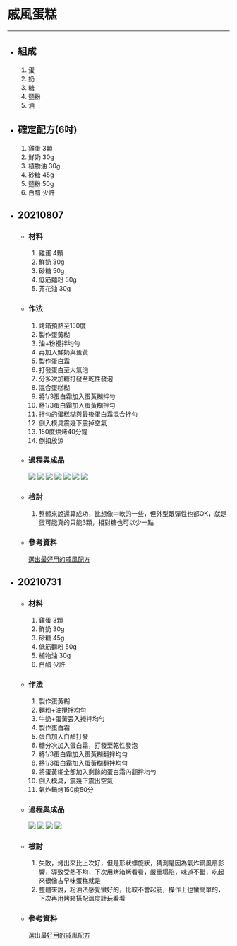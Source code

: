 # 戚風蛋糕
---
+ ## 組成
  1. 蛋
  2. 奶
  3. 糖
  4. 麵粉
  5. 油


+ ## 確定配方(6吋) 
  1. 雞蛋 3顆
  2. 鮮奶 30g
  3. 植物油 30g
  4. 砂糖 45g
  5. 麵粉 50g
  6. 白醋 少許



+ ## 20210807
  + ### 材料
    1. 雞蛋 4顆
    2. 鮮奶 30g
    3. 砂糖 50g
    4. 低筋麵粉 50g
    5. 芥花油 30g
  
  + ### 作法
    1. 烤箱預熱至150度
    2. 製作蛋黃糊
    3. 油+粉攪拌均勻
    4. 再加入鮮奶與蛋黃
    5. 製作蛋白霜
    6. 打發蛋白至大氣泡
    7. 分多次加糖打發至乾性發泡
    8. 混合蛋糕糊
    9. 將1/3蛋白霜加入蛋黃糊拌勻
    10. 將1/3蛋白霜加入蛋黃糊拌勻
    11. 拌勻的蛋糕糊與最後蛋白霜混合拌勻
    12. 倒入模具震幾下震掉空氣
    13. 150度烘烤40分鐘
    14. 倒扣放涼
  
  + ### 過程與成品
    ![](../../Image/20210807_6.jpg)
    ![](../../Image/20210807_7.jpg)
    ![](../../Image/20210807_8.jpg)
    ![](../../Image/20210807_9.jpg)
    ![](../../Image/20210807_10.jpg)
    ![](../../Image/20210807_11.jpg)
    ![](../../Image/20210807_12.jpg)
  
  + ### 檢討
    1. 整體來說還算成功，比想像中軟的一些，但外型跟彈性也都OK，就是蛋可能真的只能3顆，相對糖也可以少一點
  
  + ### 參考資料
    [選出最好用的戚風配方](https://youtu.be/1AwtFwrUtDI)


+ ## 20210731
  + ### 材料
    1. 雞蛋 3顆
    2. 鮮奶 30g
    3. 砂糖 45g
    4. 低筋麵粉 50g
    5. 植物油   30g
    6. 白醋 少許
  
  + ### 作法
    1. 製作蛋黃糊
    2. 麵粉+油攪拌均勻
    3. 牛奶+蛋黃丟入攪拌均勻
    4. 製作蛋白霜
    5. 蛋白加入白醋打發
    6. 糖分次加入蛋白霜，打發至乾性發泡
    7. 將1/3蛋白霜加入蛋黃糊翻拌均勻
    8. 將1/3蛋白霜加入蛋黃糊翻拌均勻
    9. 將蛋黃糊全部加入剩餘的蛋白霜內翻拌均勻
    10. 倒入模具，震幾下震出空氣
    11. 氣炸鍋烤150度50分
  
  + ### 過程與成品
    ![](../../Image/20210731_5.jpg)
    ![](../../Image/20210731_6.jpg)
    ![](../../Image/20210731_7.jpg)
    ![](../../Image/20210731_8.jpg)
  
  + ### 檢討
    1. 失敗，烤出來比上次好，但是形狀螺旋狀，猜測是因為氣炸鍋風扇影響，導致受熱不均，下次用烤箱烤看看，嚴重塌陷，味道不錯，吃起來很像古早味蛋糕就是
    2. 整體來說，粉油法感覺蠻好的，比較不會起筋，操作上也蠻簡單的，下次再用烤箱搭配溫度計玩看看
  
  + ### 參考資料
    [選出最好用的戚風配方](https://youtu.be/1AwtFwrUtDI)